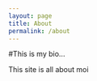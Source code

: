 ```yaml
---
layout: page
title: About
permalink: /about
---
```


#This is my bio...

This site is all about moi
